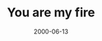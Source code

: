 ---
layout: base.njk
title : 'You are my fire' 
view_title : 'You are my fire' 
year : '2000' 
date : '2000-06-13' 
img_file : '/drawing/myfire.png' 
html_file : 'myfire' 
next_html : 'deadphone.html' 
year_order : '404' 
permalink : "title/{{html_file}}.html"
---